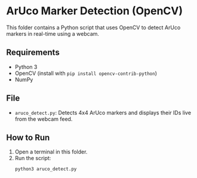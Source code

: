 # ArUco Marker Detection (OpenCV)

This folder contains a Python script that uses OpenCV to detect ArUco markers in real-time using a webcam.

## Requirements
- Python 3
- OpenCV (install with `pip install opencv-contrib-python`)
- NumPy

## File
- `aruco_detect.py`: Detects 4x4 ArUco markers and displays their IDs live from the webcam feed.

## How to Run
1. Open a terminal in this folder.
2. Run the script:
   ```bash
   python3 aruco_detect.py
